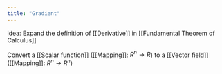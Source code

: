 ```yaml
---
title: "Gradient"
---
```

idea: Expand the definition of [[Derivative]] in [[Fundamental Theorem of Calculus]]

Convert a [[Scalar function]] ([[Mapping]]: $R^{n}\to R$) to a [[Vector field]] ([[Mapping]]: $R^{n}\to R^{n}$)
